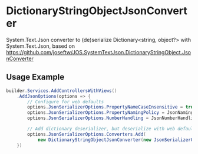 # DictionaryStringObjectJsonConverter
System.Text.Json converter to (de)serialize Dictionary&lt;string, object?> with System.Text.Json, based on https://github.com/joseftw/JOS.SystemTextJson.DictionaryStringObject.JsonConverter

## Usage Example

```cs
builder.Services.AddControllersWithViews()
    .AddJsonOptions(options => {
        // Configure for web defaults
        options.JsonSerializerOptions.PropertyNameCaseInsensitive = true;
        options.JsonSerializerOptions.PropertyNamingPolicy = JsonNamingPolicy.CamelCase;
        options.JsonSerializerOptions.NumberHandling = JsonNumberHandling.AllowReadingFromString;

        // Add dictionary deserializer, but deserialize with web defaults
        options.JsonSerializerOptions.Converters.Add(
            new DictionaryStringObjectJsonConverter(new JsonSerializerOptions(JsonSerializerDefaults.Web)));
    })
```
